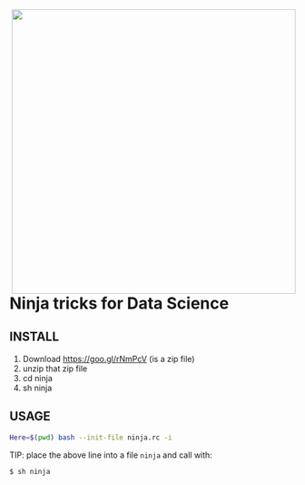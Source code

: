 <img align=right width=500 src="http://www.pentaho.com/sites/default/files/14-067-pentaho-ninja-campaign-v12.jpg">


# Ninja tricks for Data Science


## INSTALL


1. Download https://goo.gl/rNmPcV (is a zip file)
2. unzip that zip file
3. cd ninja
4. sh ninja

## USAGE

```bash
Here=$(pwd) bash --init-file ninja.rc -i
```

TIP: place the above line into a file `ninja` and call with:

```bash
$ sh ninja
```
